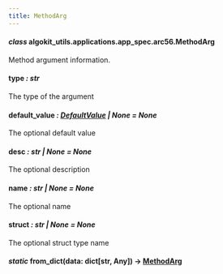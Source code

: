 ```yaml
---
title: MethodArg
---
```

#### *class* algokit_utils.applications.app_spec.arc56.MethodArg

Method argument information.

#### type *: str*

The type of the argument

#### default_value *: [DefaultValue](/reference/algokit-utils-py/api/applications/app_spec/arc56/defaultvalue/#algokit_utils.applications.app_spec.arc56.DefaultValue) | None* *= None*

The optional default value

#### desc *: str | None* *= None*

The optional description

#### name *: str | None* *= None*

The optional name

#### struct *: str | None* *= None*

The optional struct type name

#### *static* from_dict(data: dict[str, Any]) → [MethodArg](#algokit_utils.applications.app_spec.arc56.MethodArg)